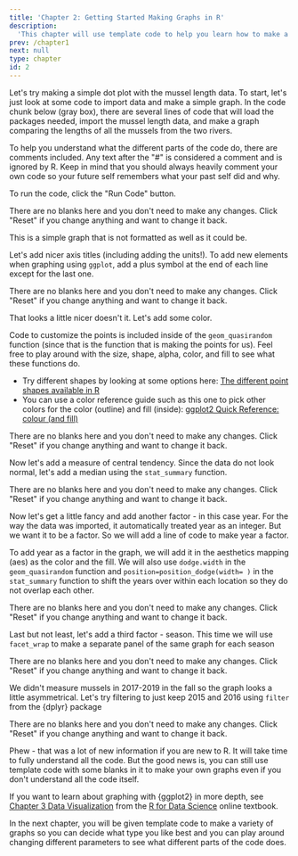```yaml
---
title: 'Chapter 2: Getting Started Making Graphs in R'
description:
  'This chapter will use template code to help you learn how to make a dot plot using the ggplot2 package in R.'
prev: /chapter1
next: null
type: chapter
id: 2
---
```


<exercise id="1" title="Getting Started with Graphing in R" type="slides">

<slides source="chapter2_01_start">
</slides>

</exercise>

<exercise id="2" title="Making a Dot Plot">

Let's try making a simple dot plot with the mussel length data. To start, let's just look at some code to import data and make a simple graph.
In the code chunk below (gray box), there are several lines of code that will load the packages needed, import the mussel length data, and make a graph comparing the lengths of all the mussels from the two rivers.

To help you understand what the different parts of the code do, there are comments included.  Any text after the "#" is considered a comment and is ignored by R. Keep in mind that you should always heavily comment your own code so your future self remembers what your past self did and why.

To run the code, click the "Run Code" button.

<codeblock id="02_01">

There are no blanks here and you don't need to make any changes. Click "Reset" if you change anything and want to change it back.

</codeblock>

This is a simple graph that is not formatted as well as it could be. 

Let's add nicer axis titles (including adding the units!). To add new elements when graphing using `ggplot`, add a plus symbol at the end of each line except for the last one.

<codeblock id="02_02">

There are no blanks here and you don't need to make any changes. Click "Reset" if you change anything and want to change it back.

</codeblock>

That looks a little nicer doesn't it. Let's add some color. 

Code to customize the points is included inside of the `geom_quasirandom` function (since that is the function that is making the points for us). Feel free to play around with the size, shape, alpha, color, and fill to see what these functions do. 

- Try different shapes by looking at some options here: [The different point shapes available in R](http://www.sthda.com/english/wiki/r-plot-pch-symbols-the-different-point-shapes-available-in-r)
- You can use a color reference guide such as this one to pick other colors for the color (outline) and fill (inside): [ggplot2 Quick Reference: colour (and fill)](http://sape.inf.usi.ch/quick-reference/ggplot2/colour)

<codeblock id="02_03">

There are no blanks here and you don't need to make any changes. Click "Reset" if you change anything and want to change it back.

</codeblock>

Now let's add a measure of central tendency. Since the data do not look normal, let's add a median using the `stat_summary` function.

<codeblock id="02_04">

There are no blanks here and you don't need to make any changes. Click "Reset" if you change anything and want to change it back.

</codeblock>

Now let's get a little fancy and add another factor - in this case year. For the way the data was imported, it automatically treated year as an integer. But we want it to be a factor. So we will add a line of code to make year a factor. 

To add year as a factor in the graph, we will add it in the aesthetics mapping (aes) as the color and the fill. We will also use `dodge.width` in the `geom_quasirandom` function and `position=position_dodge(width= )` in the `stat_summary` function to shift the years over within each location so they do not overlap each other.

<codeblock id="02_05">

There are no blanks here and you don't need to make any changes. Click "Reset" if you change anything and want to change it back.

</codeblock>

Last but not least, let's add a third factor - season. This time we will use `facet_wrap` to make a separate panel of the same graph for each season

<codeblock id="02_06">

There are no blanks here and you don't need to make any changes. Click "Reset" if you change anything and want to change it back.

</codeblock>

We didn't measure mussels in 2017-2019 in the fall so the graph looks a little asymmetrical. Let's try filtering to just keep 2015 and 2016 using `filter` from the {dplyr} package

<codeblock id="02_07">

There are no blanks here and you don't need to make any changes. Click "Reset" if you change anything and want to change it back.

</codeblock>

Phew - that was a lot of new information if you are new to R. It will take time to fully understand all the code. But the good news is, you can still use template code with some blanks in it to make your own graphs even if you don't understand all the code itself.

If you want to learn about graphing with {ggplot2} in more depth, see [Chapter 3 Data Visualization](https://r4ds.had.co.nz/data-visualisation.html) from the [R for Data Science](https://r4ds.had.co.nz/index.html) online textbook.

In the next chapter, you will be given template code to make a variety of graphs so you can decide what type you like best and you can play around changing different parameters to see what different parts of the code does.

</exercise>